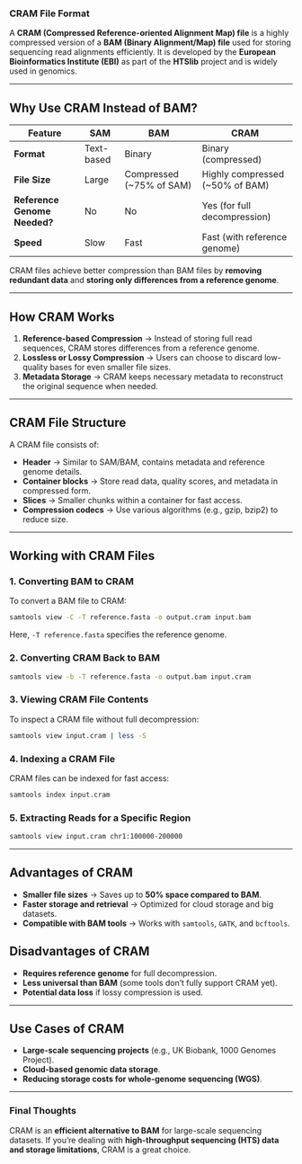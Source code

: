 ### **CRAM File Format**
A **CRAM (Compressed Reference-oriented Alignment Map) file** is a highly compressed version of a **BAM (Binary Alignment/Map) file** used for storing sequencing read alignments efficiently. It is developed by the **European Bioinformatics Institute (EBI)** as part of the **HTSlib** project and is widely used in genomics.

---

## **Why Use CRAM Instead of BAM?**
| Feature  | SAM | BAM | CRAM |
|----------|-----|-----|------|
| **Format** | Text-based | Binary | Binary (compressed) |
| **File Size** | Large | Compressed (~75% of SAM) | Highly compressed (~50% of BAM) |
| **Reference Genome Needed?** | No | No | Yes (for full decompression) |
| **Speed** | Slow | Fast | Fast (with reference genome) |

CRAM files achieve better compression than BAM files by **removing redundant data** and **storing only differences from a reference genome**.

---

## **How CRAM Works**
1. **Reference-based Compression** → Instead of storing full read sequences, CRAM stores differences from a reference genome.
2. **Lossless or Lossy Compression** → Users can choose to discard low-quality bases for even smaller file sizes.
3. **Metadata Storage** → CRAM keeps necessary metadata to reconstruct the original sequence when needed.

---

## **CRAM File Structure**
A CRAM file consists of:
- **Header** → Similar to SAM/BAM, contains metadata and reference genome details.
- **Container blocks** → Store read data, quality scores, and metadata in compressed form.
- **Slices** → Smaller chunks within a container for fast access.
- **Compression codecs** → Use various algorithms (e.g., gzip, bzip2) to reduce size.

---

## **Working with CRAM Files**
### **1. Converting BAM to CRAM**
To convert a BAM file to CRAM:
```bash
samtools view -C -T reference.fasta -o output.cram input.bam
```
Here, `-T reference.fasta` specifies the reference genome.

### **2. Converting CRAM Back to BAM**
```bash
samtools view -b -T reference.fasta -o output.bam input.cram
```

### **3. Viewing CRAM File Contents**
To inspect a CRAM file without full decompression:
```bash
samtools view input.cram | less -S
```

### **4. Indexing a CRAM File**
CRAM files can be indexed for fast access:
```bash
samtools index input.cram
```

### **5. Extracting Reads for a Specific Region**
```bash
samtools view input.cram chr1:100000-200000
```

---

## **Advantages of CRAM**
- **Smaller file sizes** → Saves up to **50% space compared to BAM**.
- **Faster storage and retrieval** → Optimized for cloud storage and big datasets.
- **Compatible with BAM tools** → Works with `samtools`, `GATK`, and `bcftools`.

## **Disadvantages of CRAM**
- **Requires reference genome** for full decompression.
- **Less universal than BAM** (some tools don’t fully support CRAM yet).
- **Potential data loss** if lossy compression is used.

---

## **Use Cases of CRAM**
- **Large-scale sequencing projects** (e.g., UK Biobank, 1000 Genomes Project).
- **Cloud-based genomic data storage**.
- **Reducing storage costs for whole-genome sequencing (WGS)**.

---

### **Final Thoughts**
CRAM is an **efficient alternative to BAM** for large-scale sequencing datasets. If you’re dealing with **high-throughput sequencing (HTS) data and storage limitations**, CRAM is a great choice.
